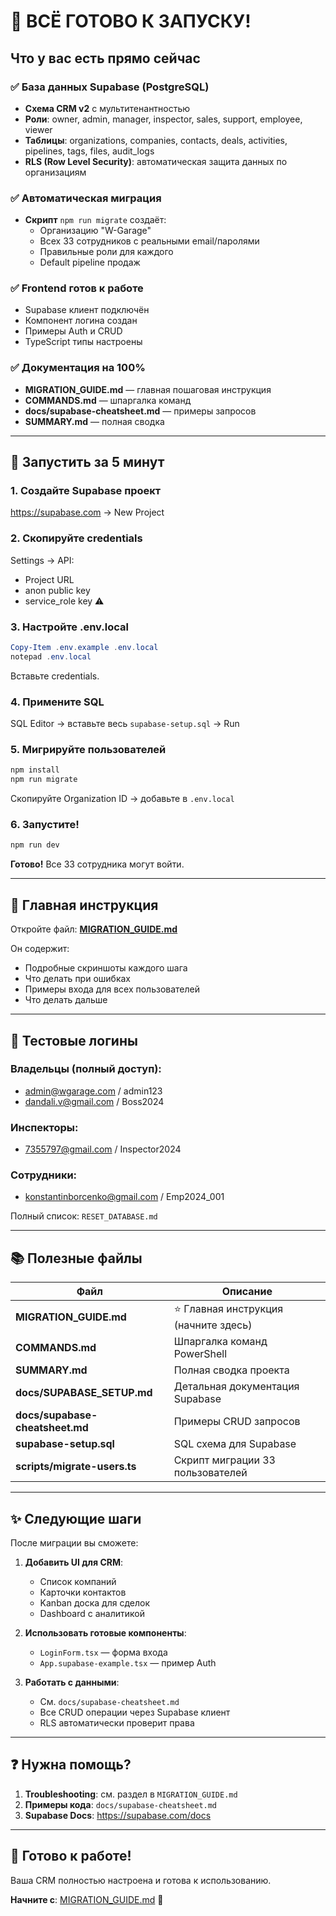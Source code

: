 # 🎯 ВСЁ ГОТОВО К ЗАПУСКУ!

## Что у вас есть прямо сейчас

### ✅ База данных Supabase (PostgreSQL)
- **Схема CRM v2** с мультитенантностью
- **Роли**: owner, admin, manager, inspector, sales, support, employee, viewer
- **Таблицы**: organizations, companies, contacts, deals, activities, pipelines, tags, files, audit_logs
- **RLS (Row Level Security)**: автоматическая защита данных по организациям

### ✅ Автоматическая миграция
- **Скрипт** `npm run migrate` создаёт:
  - Организацию "W-Garage"
  - Всех 33 сотрудников с реальными email/паролями
  - Правильные роли для каждого
  - Default pipeline продаж

### ✅ Frontend готов к работе
- Supabase клиент подключён
- Компонент логина создан
- Примеры Auth и CRUD
- TypeScript типы настроены

### ✅ Документация на 100%
- **MIGRATION_GUIDE.md** — главная пошаговая инструкция
- **COMMANDS.md** — шпаргалка команд
- **docs/supabase-cheatsheet.md** — примеры запросов
- **SUMMARY.md** — полная сводка

---

## 🚀 Запустить за 5 минут

### 1. Создайте Supabase проект
https://supabase.com → New Project

### 2. Скопируйте credentials
Settings → API:
- Project URL
- anon public key  
- service_role key ⚠️

### 3. Настройте .env.local
```powershell
Copy-Item .env.example .env.local
notepad .env.local
```
Вставьте credentials.

### 4. Примените SQL
SQL Editor → вставьте весь `supabase-setup.sql` → Run

### 5. Мигрируйте пользователей
```powershell
npm install
npm run migrate
```
Скопируйте Organization ID → добавьте в `.env.local`

### 6. Запустите!
```powershell
npm run dev
```

**Готово!** Все 33 сотрудника могут войти.

---

## 📖 Главная инструкция

Откройте файл: **[MIGRATION_GUIDE.md](MIGRATION_GUIDE.md)**

Он содержит:
- Подробные скриншоты каждого шага
- Что делать при ошибках
- Примеры входа для всех пользователей
- Что делать дальше

---

## 🔑 Тестовые логины

### Владельцы (полный доступ):
- admin@wgarage.com / admin123
- dandali.v@gmail.com / Boss2024

### Инспекторы:
- 7355797@gmail.com / Inspector2024

### Сотрудники:
- konstantinborcenko@gmail.com / Emp2024_001

Полный список: `RESET_DATABASE.md`

---

## 📚 Полезные файлы

| Файл | Описание |
|------|----------|
| **MIGRATION_GUIDE.md** | ⭐ Главная инструкция (начните здесь) |
| **COMMANDS.md** | Шпаргалка команд PowerShell |
| **SUMMARY.md** | Полная сводка проекта |
| **docs/SUPABASE_SETUP.md** | Детальная документация Supabase |
| **docs/supabase-cheatsheet.md** | Примеры CRUD запросов |
| **supabase-setup.sql** | SQL схема для Supabase |
| **scripts/migrate-users.ts** | Скрипт миграции 33 пользователей |

---

## ✨ Следующие шаги

После миграции вы сможете:

1. **Добавить UI для CRM**:
   - Список компаний
   - Карточки контактов
   - Kanban доска для сделок
   - Dashboard с аналитикой

2. **Использовать готовые компоненты**:
   - `LoginForm.tsx` — форма входа
   - `App.supabase-example.tsx` — пример Auth

3. **Работать с данными**:
   - См. `docs/supabase-cheatsheet.md`
   - Все CRUD операции через Supabase клиент
   - RLS автоматически проверит права

---

## ❓ Нужна помощь?

1. **Troubleshooting**: см. раздел в `MIGRATION_GUIDE.md`
2. **Примеры кода**: `docs/supabase-cheatsheet.md`
3. **Supabase Docs**: https://supabase.com/docs

---

## 🎉 Готово к работе!

Ваша CRM полностью настроена и готова к использованию.

**Начните с**: [MIGRATION_GUIDE.md](MIGRATION_GUIDE.md) 🚀
